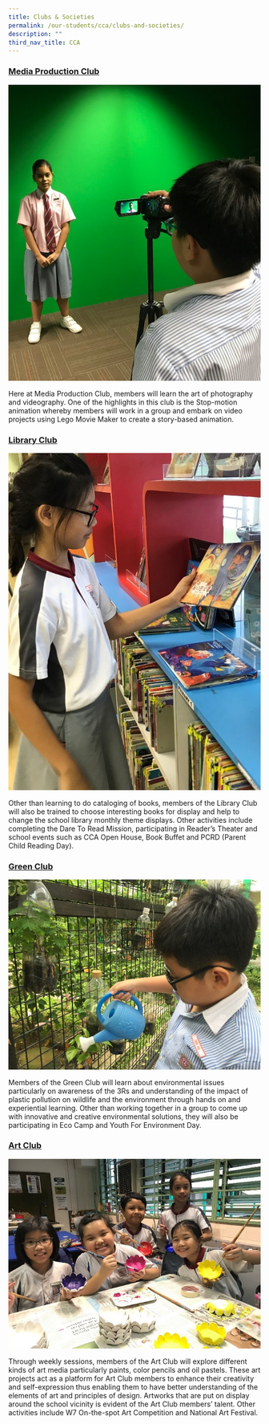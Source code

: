 ```yaml
---
title: Clubs & Societies
permalink: /our-students/cca/clubs-and-societies/
description: ""
third_nav_title: CCA
---
```

<h3><strong><span style="text-decoration: underline;">Media Production Club</span></strong></h3>

![](/images/MPH.jpg)

<p>Here at Media Production Club, members will learn the art of photography and videography. One of the highlights in this club is the Stop-motion animation whereby members will work in a group and embark on video projects using Lego Movie Maker to create a story-based animation.</p>

<h3><strong><span style="text-decoration: underline;">Library Club</span></strong></h3>

![](/images/Library-e1548995553855.jpg)

<p>Other than learning to do cataloging of books, members of the Library Club will also be trained to choose interesting books for display and help to change the school library monthly theme displays. Other activities include completing the Dare To Read Mission, participating in Reader&rsquo;s Theater and school events such as CCA Open House, Book Buffet and PCRD (Parent Child Reading Day).</p>

<h3><strong><span style="text-decoration: underline;">Green Club</span></strong></h3>

![](/images/Green-Club.jpg)

<p>Members of the Green Club will learn about environmental issues particularly on awareness of the 3Rs and understanding of the impact of plastic pollution on wildlife and the environment through hands on and experiential learning. Other than working together in a group to come up with innovative and creative environmental solutions, they will also be participating in Eco Camp and Youth For Environment Day.</p>

<h3><strong><span style="text-decoration: underline;">Art Club</span></strong></h3>

![](/images/Art-Club.jpg)

<p>Through weekly sessions, members of the Art Club will explore different kinds of art media particularly paints, color pencils and oil pastels. These art projects act as a platform for Art Club members to enhance their creativity and self-expression thus enabling them to have better understanding of the elements of art and principles of design. Artworks that are put on display around the school vicinity is evident of the Art Club members&rsquo; talent. Other activities include W7 On-the-spot Art Competition and National Art Festival.</p>
</div>